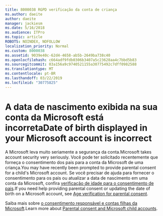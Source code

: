```yaml
---
title: 8000038 RGPD verificação da conta de criança
ms.author: daeite
author: daeite
manager: jackiesm
ms.date: 5/16/2018
ms.audience: ITPro
ms.topic: article
ROBOTS: NOINDEX, NOFOLLOW
localization_priority: Normal
ms.custom: 8000038
ms.assetid: 9039e40c-62d4-4658-ab5b-2649ba738c40
ms.openlocfilehash: c664adf9fdb0306b3407a5c23628aa4c7bbd5b83
ms.sourcegitcommit: 03a156a9c9740521155a30775492c7dff0982588
ms.translationtype: MT
ms.contentlocale: pt-BR
ms.lasthandoff: 03/22/2019
ms.locfileid: "30775825"
---
```

# <a name="date-of-birth-displayed-in-your-microsoft-account-is-incorrect"></a><span data-ttu-id="aae5c-102">A data de nascimento exibida na sua conta da Microsoft está incorreta</span><span class="sxs-lookup"><span data-stu-id="aae5c-102">Date of birth displayed in your Microsoft account is incorrect</span></span>

<span data-ttu-id="aae5c-103">A Microsoft leva muito seriamente a segurança da conta.</span><span class="sxs-lookup"><span data-stu-id="aae5c-103">Microsoft takes account security very seriously.</span></span> <span data-ttu-id="aae5c-104">Você pode ter solicitado recentemente que forneça o consentimento dos pais para a conta da Microsoft de uma criança.</span><span class="sxs-lookup"><span data-stu-id="aae5c-104">You may have recently been prompted to provide parental consent for a child's Microsoft account.</span></span> <span data-ttu-id="aae5c-105">Se você precisar de ajuda para fornecer o consentimento para os pais ou atualizar a data de nascimento em uma conta da Microsoft, confira [verificação de idade para o consentimento de pais](https://go.microsoft.com/fwlink/p/?linkid=874364).</span><span class="sxs-lookup"><span data-stu-id="aae5c-105">If you need help providing parental consent or updating the date of birth on a Microsoft account, see [Age verification for parental consent](https://go.microsoft.com/fwlink/p/?linkid=874364).</span></span>
  
<span data-ttu-id="aae5c-106">Saiba mais sobre [o consentimento responsável e contas filhas da Microsoft](https://go.microsoft.com/fwlink/p/?linkid=874365).</span><span class="sxs-lookup"><span data-stu-id="aae5c-106">Learn more about [Parental consent and Microsoft child accounts](https://go.microsoft.com/fwlink/p/?linkid=874365).</span></span>
  

